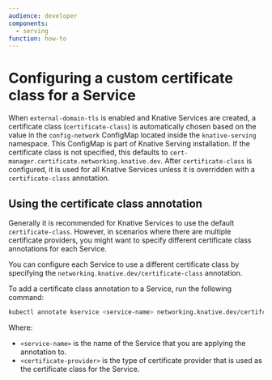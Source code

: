 ```yaml
---
audience: developer
components:
  - serving
function: how-to
---
```


# Configuring a custom certificate class for a Service

When `external-domain-tls` is enabled and Knative Services are created, a certificate class (`certificate-class`) is automatically chosen based on the value in the `config-network` ConfigMap located inside the `knative-serving` namespace. This ConfigMap is part of Knative Serving installation. If the certificate class is not specified, this defaults to `cert-manager.certificate.networking.knative.dev`. After `certificate-class` is configured, it is used for all Knative Services unless it is overridden with a `certificate-class` annotation.

## Using the certificate class annotation

Generally it is recommended for Knative Services to use the default `certificate-class`. However, in scenarios where there are multiple certificate providers, you might want to specify different certificate class annotations for each Service.

You can configure each Service to use a different certificate class by specifying the `networking.knative.dev/certificate-class` annotation.

To add a certificate class annotation to a Service, run the following command:
```bash
kubectl annotate kservice <service-name> networking.knative.dev/certifcate-class=<certificate-provider>
```
Where:

- `<service-name>` is the name of the Service that you are applying the annotation to.
- `<certificate-provider>` is the type of certificate provider that is used as the certificate class for the Service.

